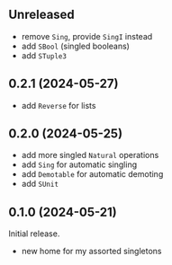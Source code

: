 ## Unreleased
* remove `Sing`, provide `SingI` instead
* add `SBool` (singled booleans)
* add `STuple3`

## 0.2.1 (2024-05-27)
* add `Reverse` for lists

## 0.2.0 (2024-05-25)
* add more singled `Natural` operations
* add `Sing` for automatic singling
* add `Demotable` for automatic demoting
* add `SUnit`

## 0.1.0 (2024-05-21)
Initial release.

* new home for my assorted singletons
